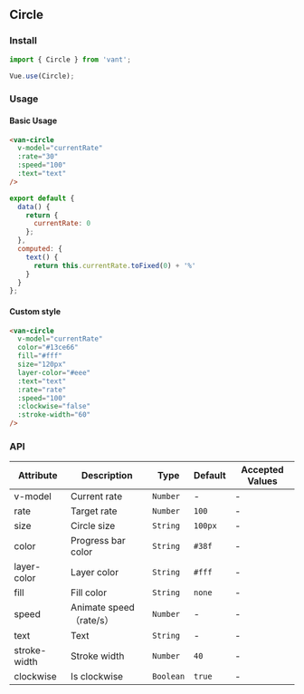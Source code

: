 ## Circle

### Install
``` javascript
import { Circle } from 'vant';

Vue.use(Circle);
```

### Usage

#### Basic Usage

```html
<van-circle
  v-model="currentRate"
  :rate="30"
  :speed="100"
  :text="text"
/>
```

``` javascript
export default {
  data() {
    return {
      currentRate: 0
    };
  },
  computed: {
    text() {
      return this.currentRate.toFixed(0) + '%'
    }
  }
};
```

#### Custom style

```html
<van-circle
  v-model="currentRate"
  color="#13ce66"
  fill="#fff"
  size="120px"
  layer-color="#eee"
  :text="text"
  :rate="rate"
  :speed="100"
  :clockwise="false"
  :stroke-width="60"
/>
```


### API

| Attribute | Description | Type | Default | Accepted Values |
|-----------|-----------|-----------|-------------|-------------|
| v-model | Current rate | `Number` | - | - |
| rate | Target rate | `Number` | `100` | - |
| size | Circle size | `String` | `100px` | - |
| color | Progress bar color | `String` | `#38f` | - |
| layer-color | Layer color | `String` | `#fff` | - |
| fill | Fill color | `String` | `none` | - |
| speed | Animate speed（rate/s）| `Number` | - | - |
| text | Text | `String` | - | - |
| stroke-width | Stroke width | `Number` | `40` | - |
| clockwise | Is clockwise | `Boolean` | `true` | - |
